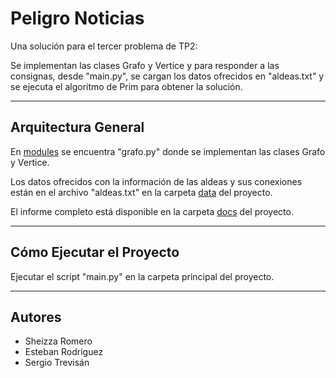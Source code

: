 # Peligro Noticias

Una solución para el tercer problema de TP2:

Se implementan las clases Grafo y Vertice y para responder a las consignas, desde "main.py", se cargan los datos ofrecidos en "aldeas.txt" y se ejecuta el algoritmo de Prim para obtener la solución.

---
## Arquitectura General

En [modules](./modules) se encuentra "grafo.py" donde se implementan las clases Grafo y Vertice.

Los datos ofrecidos con la información de las aldeas y sus conexiones están en el archivo "aldeas.txt" en la carpeta [data](./data) del proyecto.

El informe completo está disponible en la carpeta [docs](./docs) del proyecto.

---
## Cómo Ejecutar el Proyecto

Ejecutar el script "main.py" en la carpeta principal del proyecto.

---
## Autores

- Sheizza Romero
- Esteban Rodriguez
- Sergio Trevisán